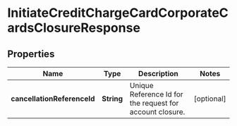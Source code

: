 # InitiateCreditChargeCardCorporateCardsClosureResponse

## Properties
Name | Type | Description | Notes
------------ | ------------- | ------------- | -------------
**cancellationReferenceId** | **String** | Unique Reference Id for the request for account closure. |  [optional]
